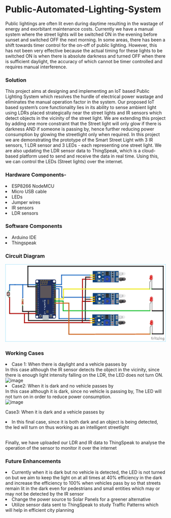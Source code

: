 # Public-Automated-Lighting-System
Public lightings are often lit even during daytime resulting in the wastage of energy and exorbitant maintenance costs. Currently we have a manual system where the street lights will be switched ON in the evening before sunset and switched OFF the next morning. In some areas, there has been a shift towards timer control for the on-off of public lighting. However, this has not been very effective because the actual timing for these lights to be switched ON is when there is absolute darkness and turned OFF when there is sufficient daylight, the accuracy of which cannot be timer controlled and requires manual interference. 

### Solution
This project aims at designing and implementing an IoT based Public Lighting System which resolves the hurdle of electrical power wastage and eliminates the manual operation factor in the system. Our proposed IoT based system’s core functionality lies in its ability to sense ambient light using LDRs placed strategically near the street lights and IR sensors which detect objects in the vicinity of the street light. We are extending this project by adding one more constraint that the Street light will only glow if there is darkness AND if someone is passing by, hence further reducing power consumption by glowing the streetlight only when required. 
In this project we are demonstrating the prototype of the Smart Street Light with 3 IR sensors, 1 LDR sensor and 3 LEDs - each representing one street light. We are also updating the LDR sensor data to ThingSpeak, which is a cloud-based platform used to send and receive the data in real time. Using this, we can control the LEDs (Street lights) over the internet. 

### Hardware Components-
<li>ESP8266 NodeMCU</li>
<li>Micro USB cable</li>
<li>LEDs</li>
<li>Jumper wires</li>
<li>IR sensors</li>
<li>LDR sensors</li>

### Software Components
<li>Arduino IDE</li>
<li>Thingspeak</li>

### Circuit Diagram

<img alt= "image" src= "https://github.com/Chinthachowdeswari/Automatic_street_light/blob/main/Circuit-Diagram-for-IoT-based-Smart-Street-Light.png?raw=true">

### Working Cases
<li>Case 1: When there is daylight and a vehicle passes by</li>
In this case although the IR sensor detects the object in the vicinity, since there is enough light intensity falling on the LDR, the LED does not turn ON.<br>

<img alt="image" width=500 src= "https://github.com/anushka1073/Public-Automated-Lighting-System/blob/main/images/Case1.jpeg?raw=true">

<li>Case2: When it is dark and no vehicle passes by</li>
In this case although it is dark, since no vehicle is passing by, The LED will not turn on in order to reduce power consumption.<br>

<img alt="image" width=500 src= "">

Case3: When it is dark and a vehicle passes by
<li>In this final case, since it is both dark and an object is being detected, the led will turn on thus working as an intelligent streetlight</li><br>

Finally, we have uploaded our LDR and IR data to ThingSpeak to analyse the operation of the sensor to monitor it over the internet

### Future Enhancements
<li>	Currently when it is dark but no vehicle is detected, the LED is not turned on but we aim to keep the light on at all times at 40% efficiency in the dark and increase the efficiency to 100% when vehicles pass by so that streets remain lit in the dark even for pedestrians and small entities which may or may not be detected by the IR sensor</li>
<li> Change the power source to Solar Panels for a greener alternative</li>
<li> Utilize sensor data sent to ThingSpeak to study Traffic Patterns which will help in efficient city planning</li>
